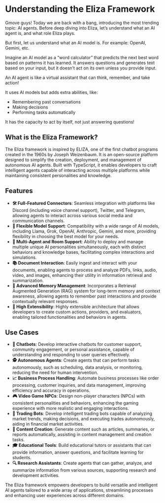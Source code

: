 # Understanding the Eliza Framework

Gmove guys! Today we are back with a bang, introducing the most trending topic: AI agents. Before deep diving into Eliza, let’s understand what an AI agent is, and what role Eliza plays.

But first, let us understand what an AI model is. For example: OpenAI, Gemini, etc.

Imagine an AI model as a “word calculator” that predicts the next best word based on patterns it has learned. It answers questions and generates text based on your input, but it doesn’t act on its own unless you provide input.

An AI agent is like a virtual assistant that can think, remember, and take action!

It uses AI models but adds extra abilities, like:

- Remembering past conversations
- Making decisions
- Performing tasks automatically

It has the capacity to act by itself, not just answering questions!

## What is the Eliza Framework?

The Eliza framework is inspired by ELIZA, one of the first chatbot programs created in the 1960s by Joseph Weizenbaum. It is an open-source platform designed to simplify the creation, deployment, and management of autonomous AI agents. Built with TypeScript, it enables developers to craft intelligent agents capable of interacting across multiple platforms while maintaining consistent personalities and knowledge. 

## Features

- **🛠️ Full-Featured Connectors**: Seamless integration with platforms like Discord (including voice channel support), Twitter, and Telegram, allowing agents to interact across various social media and communication channels. 
- **🔗 Flexible Model Support**: Compatibility with a wide range of AI models, including Llama, Grok, OpenAI, Anthropic, Gemini, and more, providing flexibility in choosing the best model for your needs. 
- **👥 Multi-Agent and Room Support**: Ability to deploy and manage multiple unique AI personalities simultaneously, each with distinct behaviors and knowledge bases, facilitating complex interactions and simulations. 
- **📚 Document Interaction**: Easily ingest and interact with your documents, enabling agents to process and analyze PDFs, links, audio, video, and images, enhancing their utility in information retrieval and summarization. 
- **💾 Advanced Memory Management**: Incorporates a Retrieval Augmented Generation (RAG) system for long-term memory and context awareness, allowing agents to remember past interactions and provide contextually relevant responses. 
- **🚀 High Extensibility**: Highly extensible architecture that allows developers to create custom actions, providers, and evaluators, enabling tailored functionalities and behaviors in agents. 

## Use Cases

- **🤖 Chatbots**: Develop interactive chatbots for customer support, community engagement, or personal assistance, capable of understanding and responding to user queries effectively. 
- **🕵️ Autonomous Agents**: Create agents that can perform tasks autonomously, such as scheduling, data analysis, or monitoring, reducing the need for human intervention. 
- **📈 Business Process Handling**: Automate business processes like order processing, customer inquiries, and data management, improving efficiency and accuracy in operations. 
- **🎮 Video Game NPCs**: Design non-player characters (NPCs) with consistent personalities and behaviors, enhancing the gaming experience with more realistic and engaging interactions. 
- **🧠 Trading Bots**: Develop intelligent trading bots capable of analyzing market trends, making decisions, and executing trades autonomously, aiding in financial market activities. 
- **📝 Content Creation**: Generate content such as articles, summaries, or reports automatically, assisting in content management and creation tasks. 
- **🎓 Educational Tools**: Build educational tutors or assistants that can provide information, answer questions, and facilitate learning for students. 
- **🔍 Research Assistants**: Create agents that can gather, analyze, and summarize information from various sources, supporting research and development activities. 

The Eliza framework empowers developers to build versatile and intelligent AI agents tailored to a wide array of applications, streamlining processes and enhancing user experiences across different domains. 
